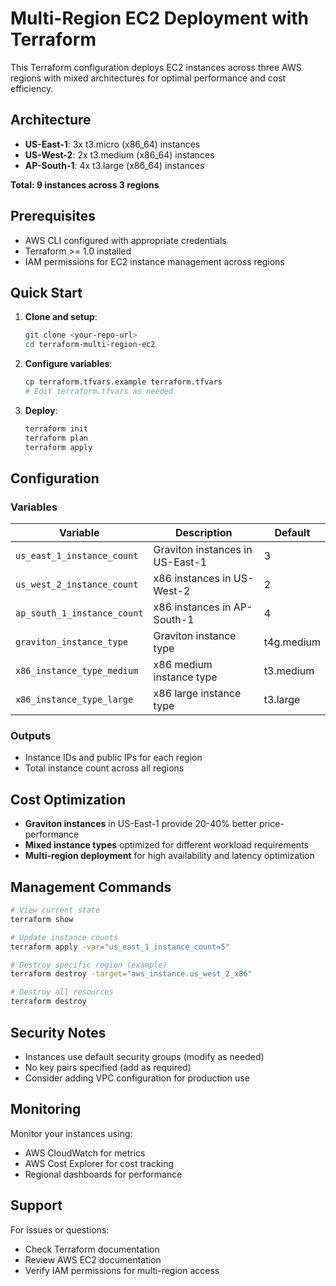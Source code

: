 # Multi-Region EC2 Deployment with Terraform

This Terraform configuration deploys EC2 instances across three AWS regions with mixed architectures for optimal performance and cost efficiency.

## Architecture

- **US-East-1**: 3x t3.micro (x86_64) instances
- **US-West-2**: 2x t3.medium (x86_64) instances  
- **AP-South-1**: 4x t3.large (x86_64) instances

**Total: 9 instances across 3 regions**

## Prerequisites

- AWS CLI configured with appropriate credentials
- Terraform >= 1.0 installed
- IAM permissions for EC2 instance management across regions

## Quick Start

1. **Clone and setup**:
   ```bash
   git clone <your-repo-url>
   cd terraform-multi-region-ec2
   ```

2. **Configure variables**:
   ```bash
   cp terraform.tfvars.example terraform.tfvars
   # Edit terraform.tfvars as needed
   ```

3. **Deploy**:
   ```bash
   terraform init
   terraform plan
   terraform apply
   ```

## Configuration

### Variables

| Variable | Description | Default |
|----------|-------------|---------|
| `us_east_1_instance_count` | Graviton instances in US-East-1 | 3 |
| `us_west_2_instance_count` | x86 instances in US-West-2 | 2 |
| `ap_south_1_instance_count` | x86 instances in AP-South-1 | 4 |
| `graviton_instance_type` | Graviton instance type | t4g.medium |
| `x86_instance_type_medium` | x86 medium instance type | t3.medium |
| `x86_instance_type_large` | x86 large instance type | t3.large |

### Outputs

- Instance IDs and public IPs for each region
- Total instance count across all regions

## Cost Optimization

- **Graviton instances** in US-East-1 provide 20-40% better price-performance
- **Mixed instance types** optimized for different workload requirements
- **Multi-region deployment** for high availability and latency optimization

## Management Commands

```bash
# View current state
terraform show

# Update instance counts
terraform apply -var="us_east_1_instance_count=5"

# Destroy specific region (example)
terraform destroy -target="aws_instance.us_west_2_x86"

# Destroy all resources
terraform destroy
```

## Security Notes

- Instances use default security groups (modify as needed)
- No key pairs specified (add as required)
- Consider adding VPC configuration for production use

## Monitoring

Monitor your instances using:
- AWS CloudWatch for metrics
- AWS Cost Explorer for cost tracking
- Regional dashboards for performance

## Support

For issues or questions:
- Check Terraform documentation
- Review AWS EC2 documentation
- Verify IAM permissions for multi-region access
